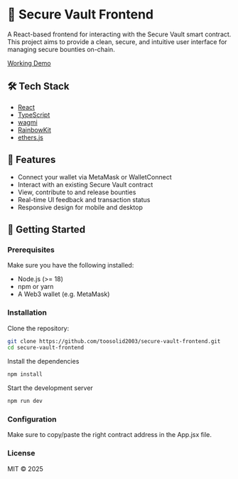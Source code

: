 # 🔐 Secure Vault Frontend

A React-based frontend for interacting with the Secure Vault smart contract. This project aims to provide a clean, secure, and intuitive user interface for managing secure bounties on-chain.

[Working Demo](https://secure-vault-frontend.vercel.app) 

## 🛠️ Tech Stack

- [React](https://reactjs.org/)
- [TypeScript](https://www.typescriptlang.org/)
- [wagmi](https://wagmi.sh/)
- [RainbowKit](https://rainbowkit.com/)
- [ethers.js](https://docs.ethers.org/)

## 🚀 Features

- Connect your wallet via MetaMask or WalletConnect
- Interact with an existing Secure Vault contract
- View, contribute to and release bounties
- Real-time UI feedback and transaction status
- Responsive design for mobile and desktop

## 🧰 Getting Started

### Prerequisites

Make sure you have the following installed:

- Node.js (>= 18)
- npm or yarn
- A Web3 wallet (e.g. MetaMask)

### Installation

Clone the repository:

```bash
git clone https://github.com/toosolid2003/secure-vault-frontend.git
cd secure-vault-frontend
```

Install the dependencies
```bash
npm install
```

Start the development server
```bash
npm run dev
```

### Configuration
Make sure to copy/paste the right contract address in the App.jsx file.

### License
MIT © 2025
